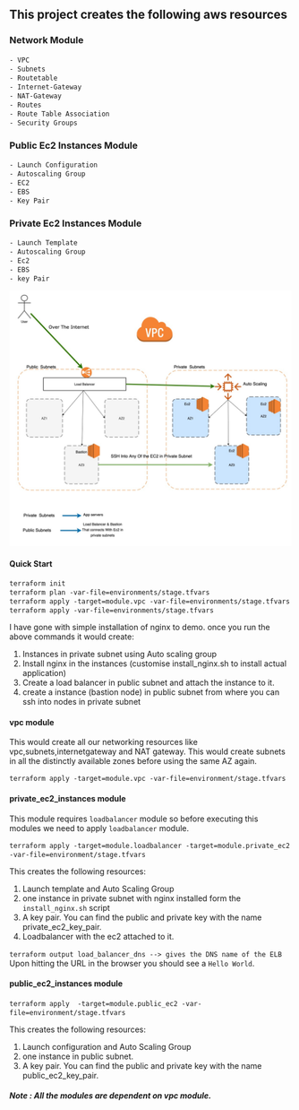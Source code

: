 ## This project creates the following aws resources

### Network Module
    - VPC
    - Subnets 
    - Routetable
    - Internet-Gateway
    - NAT-Gateway
    - Routes
    - Route Table Association
    - Security Groups
   
### Public Ec2 Instances Module
    
    - Launch Configuration
    - Autoscaling Group
    - EC2
    - EBS
    - Key Pair
    
### Private Ec2 Instances Module
    - Launch Template
    - Autoscaling Group
    - Ec2
    - EBS
    - key Pair
    
![Architecture Diagram](network-diagram.jpg)

#### Quick Start
```
terraform init
terraform plan -var-file=environments/stage.tfvars
terraform apply -target=module.vpc -var-file=environments/stage.tfvars 
terraform apply -var-file=environments/stage.tfvars
```

I have gone with simple installation of nginx to demo. once you run the above commands it would create:

1. Instances in private subnet using Auto scaling group 
2. Install nginx in the instances (customise install_nginx.sh to install actual application)
3. Create a load balancer in public subnet and attach the instance to it.
4. create a instance (bastion node) in public subnet from where you can ssh into nodes in private subnet



#### vpc module

This would create all our networking resources like vpc,subnets,internetgateway and NAT gateway.
This would create subnets in all the distinctly available zones before using the same AZ again.
```
terraform apply -target=module.vpc -var-file=environment/stage.tfvars
```

#### private_ec2_instances module

This module requires `loadbalancer` module so before executing this modules we need to apply `loadbalancer` module.

```
terraform apply -target=module.loadbalancer -target=module.private_ec2 -var-file=environment/stage.tfvars

```
 This creates the following resources:
 
 1. Launch template and Auto Scaling Group 
 2. one instance in private subnet with nginx installed form the `install_nginx.sh` script
 3. A key pair. You can find the public and private key with the name private_ec2_key_pair.
 4. Loadbalancer with the ec2 attached to it.
 
 ``
 terraform output load_balancer_dns --> gives the DNS name of the ELB 
``
Upon hitting the URL in the browser you should see a `Hello World`.

#### public_ec2_instances module


```
terraform apply  -target=module.public_ec2 -var-file=environment/stage.tfvars

```
 This creates the following resources:
 
 1. Launch configuration and Auto Scaling Group 
 2. one instance in public subnet.
 3. A key pair. You can find the public and private key with the name public_ec2_key_pair.
 
 
 ##### Note : All the modules are dependent on vpc module. 
 


